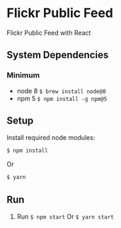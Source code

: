 # Flickr Public Feed

Flickr Public Feed with React

## System Dependencies

### Minimum

* node 8 `$ brew install node@8`
* npm 5 `$ npm install -g npm@5`

## Setup
Install required node modules:

```sh
$ npm install
```

Or

```sh
$ yarn
```

## Run

1. Run `$ npm start` Or `$ yarn start`